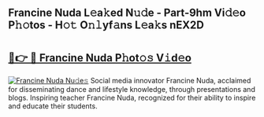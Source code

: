 ## Francine Nuda L𝚎a𝚔ed N𝚞𝚍e - Part-9hm Vi𝚍𝚎o P𝚑𝚘tos - H𝚘𝚝 O𝚗𝚕yf𝚊ns L𝚎a𝚔s nEX2D

# <h2><a href="http://kf1ijy.oniu.top/?m=Francine+Nuda">🔗👉 🔴 Francine Nuda P𝚑ot𝚘𝚜 V𝚒d𝚎o</a></h2>

[![Francine Nuda Nu𝚍e𝚜](https://i.imgur.com/0qMVB7G.gif)](http://kf1ijy.oniu.top/?m=Francine+Nuda)
Social media innovator Francine Nuda, acclaimed for disseminating dance and lifestyle knowledge, through presentations and blogs. Inspiring teacher Francine Nuda, recognized for their ability to inspire and educate their students.  
